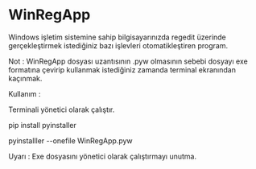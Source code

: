 # WinRegApp

Windows işletim sistemine sahip bilgisayarınızda regedit üzerinde gerçekleştirmek istediğiniz bazı işlevleri otomatikleştiren program.

Not : WinRegApp dosyası uzantısının .pyw olmasının sebebi dosyayı exe formatına çevirip kullanmak istediğiniz zamanda terminal ekranından kaçınmak.

Kullanım :

Terminali yönetici olarak çalıştır.

pip install pyinstaller

pyinstalller --onefile WinRegApp.pyw

Uyarı : Exe dosyasını yönetici olarak çalıştırmayı unutma.
